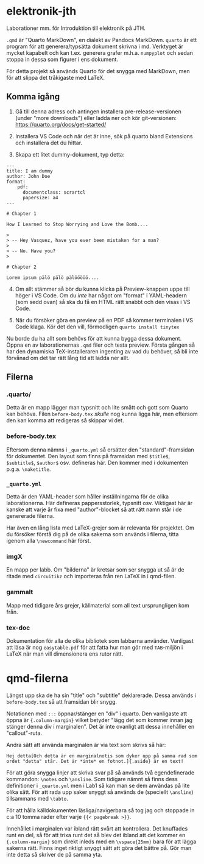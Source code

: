 # elektronik-jth

Laborationer mm. för Introduktion till elektronik på JTH.

`.qmd` är "Quarto MarkDown", en dialekt av Pandocs MarkDown.
`quarto` är ett program för att generera/typsätta dokument skrivna i md.
Verktyget är mycket kapabelt och kan t.ex. generera grafer m.h.a. `numpyplot` och sedan stoppa in dessa som figurer i ens dokument.

För detta projekt så används Quarto för det snygga med MarkDown, men för att slippa det tråkigaste med LaTeX.


## Komma igång

  1. Gå till denna adress och antingen installera pre-release-versionen (under "more downloads") eller ladda ner och kör git-versionen: <https://quarto.org/docs/get-started/>

  2. Installera VS Code och när det är inne, sök på quarto bland Extensions och installera det du hittar.

  3. Skapa ett litet dummy-dokument, typ detta:

```qmd
---
title: I am dummy
author: John Doe
format:
    pdf:
      documentclass: scrartcl
      papersize: a4
---

# Chapter 1

How I Learned to Stop Worrying and Love the Bomb....

>
> -- Hey Vasquez, have you ever been mistaken for a man?
>
> -- No. Have you?
>

# Chapter 2

Lorem ipsum pälö pälö pälööööö....

```

  4. Om allt stämmer så bör du kunna klicka på Preview-knappen uppe till höger i VS Code. Om du *inte* har något om "format" i YAML-headern (som sedd ovan) så ska du få en HTML rätt snabbt och den visas i VS Code.

  5. När du försöker göra en preview på en PDF så kommer terminalen i VS Code klaga. Kör det den vill, förmodligen `quarto install tinytex`

Nu borde du ha allt som behövs för att kunna bygga dessa dokument.
Öppna en av laborationernas `.qmd` filer och testa preview.
Första gången så har den dynamiska TeX-installeraren ingenting av vad du behöver, så bli inte förvånad om det tar rätt lång tid att ladda ner allt.


## Filerna

### .quarto/

Detta är en mapp lägger man typsnitt och lite smått och gott som Quarto kan behöva. Filen `before-body.tex` *skulle* nog kunna ligga här, men eftersom den kan komma att redigeras så skippar vi det.

### before-body.tex

Eftersom denna nämns i `_quarto.yml` så ersätter den "standard"-framsidan för dokumentet.
Den layout som finns på framsidan med `$title$`, `$subtitle$`, `$author$` osv. defineras här.
Den kommer med i dokumenten p.g.a. `\maketitle`.


### `_quarto.yml`

Detta är den YAML-header som håller inställningarna för de olika laborationerna.
Här defineras pappersstorlek, typsnitt osv.
Viktigast här är kanske att varje år fixa med "author"-blocket så att rätt namn står i de genererade filerna.

Har även en lång lista med LaTeX-grejer som är relevanta för projektet.
Om du försöker förstå dig på de olika sakerna som används i filerna, titta igenom alla `\newcommand` här först.

### imgX

En mapp per labb.
Om "bilderna" är kretsar som ser snygga ut så är de ritade med `circuitikz` och importeras från ren LaTeX in i qmd-filen.

### gammalt

Mapp med tidigare års grejer, källmaterial som all text ursprungligen kom från.


### tex-doc

Dokumentation för alla de olika bibliotek som labbarna använder.
Vanligast att läsa är nog `easytable.pdf` för att fatta hur man gör med `TAB`-miljön i LaTeX när man vill dimensionera ens rutor rätt.


# qmd-filerna

Längst upp ska de ha sin "title" och "subtitle" deklarerade.
Dessa används i `before-body.tex` så att framsidan blir snygg.

Notationen med `:::` öppnar/stänger en "div" i quarto.
Den vanligaste att öppna är `{.column-margin}` vilket betyder "lägg det som kommer innan jag stänger denna div i marginalen".
Det är inte ovanligt att dessa innehåller en "callout"-ruta.

Andra sätt att använda marginalen är via text som skrivs så här:

```qmd
Hej detta[Och detta är en marginalnotis som dyker upp på samma rad som ordet "detta" står. Det är *inte* en fotnot.]{.aside} är en text!
```

För att göra snygga linjer att skriva svar på så används två egendefinerade kommandon:
`\notes` och `\ansline`. Som tidigare nämnt så finns dess definitioner i `_quarto.yml` men i Lab1 så kan man se dem användas på lite olika sätt.
För att rada upp saker snyggt så används de (speciellt `\ansline`) tillsammans med `\tabto`.

För att hålla källdokumenten läsliga/navigerbara så tog jag och stoppade in c:a 10 tomma rader efter varje `{{< pagebreak >}}`.

Innehållet i marginalen var ibland rätt svårt att kontrollera.
Det knuffades runt en del, så för att trixa runt det så blev det ibland att det kommer en `{.column-margin}` som direkt inleds med en `\vspace{25mm}` bara för att lägga sakerna rätt.
Finns inget riktigt snyggt sätt att göra det bättre på.
Gör man inte detta så skriver de på samma yta.




